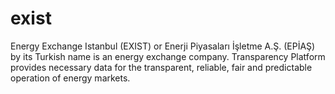 # exist
Energy Exchange Istanbul (EXIST) or Enerji Piyasaları İşletme A.Ş. (EPİAŞ) by its Turkish name is an energy exchange company. Transparency Platform provides necessary data for the transparent, reliable, fair and predictable operation of energy markets. 
